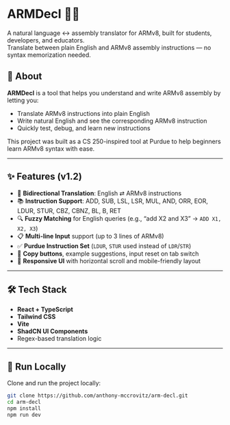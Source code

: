 # ARMDecl 🧠🔧  
A natural language ↔ assembly translator for ARMv8, built for students, developers, and educators.  
Translate between plain English and ARMv8 assembly instructions — no syntax memorization needed.

## 🚀 About

**ARMDecl** is a tool that helps you understand and write ARMv8 assembly by letting you:
- Translate ARMv8 instructions into plain English
- Write natural English and see the corresponding ARMv8 instruction
- Quickly test, debug, and learn new instructions

This project was built as a CS 250-inspired tool at Purdue to help beginners learn ARMv8 syntax with ease.

---

## ✨ Features (v1.2)
- 🔁 **Bidirectional Translation**: English ⇄ ARMv8 instructions
- 📚 **Instruction Support**: ADD, SUB, LSL, LSR, MUL, AND, ORR, EOR, LDUR, STUR, CBZ, CBNZ, BL, B, RET
- 🔍 **Fuzzy Matching** for English queries (e.g., “add X2 and X3” → `ADD X1, X2, X3`)
- 📋 **Multi-line Input** support (up to 3 lines of ARMv8)
- ✅ **Purdue Instruction Set** (`LDUR`, `STUR` used instead of `LDR`/`STR`)
- 🔄 **Copy buttons**, example suggestions, input reset on tab switch
- 📱 **Responsive UI** with horizontal scroll and mobile-friendly layout

---

## 🛠️ Tech Stack
- **React + TypeScript**
- **Tailwind CSS**
- **Vite**
- **ShadCN UI Components**
- Regex-based translation logic

---

## 🧪 Run Locally

Clone and run the project locally:

```bash
git clone https://github.com/anthony-mccrovitz/arm-decl.git
cd arm-decl
npm install
npm run dev
